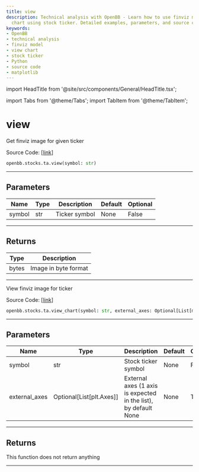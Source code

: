 ```yaml
---
title: view
description: Technical analysis with OpenBB - Learn how to use finviz model and view
  chart using stock ticker. Detailed examples, parameters, and source code included.
keywords:
- OpenBB
- technical analysis
- finviz model
- view chart
- stock ticker
- Python
- source code
- matplotlib
---
```


import HeadTitle from '@site/src/components/General/HeadTitle.tsx';

<HeadTitle title="view - Ta - Stocks - Reference | OpenBB SDK Docs" />

import Tabs from '@theme/Tabs';
import TabItem from '@theme/TabItem';

# view

<Tabs>
<TabItem value="model" label="Model" default>

Get finviz image for given ticker

Source Code: [[link](https://github.com/OpenBB-finance/OpenBBTerminal/tree/main/openbb_terminal/stocks/technical_analysis/finviz_model.py#L16)]

```python
openbb.stocks.ta.view(symbol: str)
```

---

## Parameters

| Name | Type | Description | Default | Optional |
| ---- | ---- | ----------- | ------- | -------- |
| symbol | str | Ticker symbol | None | False |


---

## Returns

| Type | Description |
| ---- | ----------- |
| bytes | Image in byte format |
---

</TabItem>
<TabItem value="view" label="Chart">

View finviz image for ticker

Source Code: [[link](https://github.com/OpenBB-finance/OpenBBTerminal/tree/main/openbb_terminal/stocks/technical_analysis/finviz_view.py#L22)]

```python
openbb.stocks.ta.view_chart(symbol: str, external_axes: Optional[List[matplotlib.axes._axes.Axes]] = None)
```

---

## Parameters

| Name | Type | Description | Default | Optional |
| ---- | ---- | ----------- | ------- | -------- |
| symbol | str | Stock ticker symbol | None | False |
| external_axes | Optional[List[plt.Axes]] | External axes (1 axis is expected in the list), by default None | None | True |


---

## Returns

This function does not return anything

---

</TabItem>
</Tabs>
